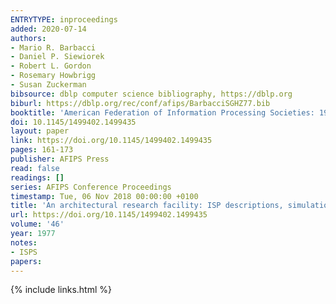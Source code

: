```yaml
---
ENTRYTYPE: inproceedings
added: 2020-07-14
authors:
- Mario R. Barbacci
- Daniel P. Siewiorek
- Robert L. Gordon
- Rosemary Howbrigg
- Susan Zuckerman
bibsource: dblp computer science bibliography, https://dblp.org
biburl: https://dblp.org/rec/conf/afips/BarbacciSGHZ77.bib
booktitle: 'American Federation of Information Processing Societies: 1977 National Computer Conference, June 13-16, 1977, Dallas, Texas, USA'
doi: 10.1145/1499402.1499435
layout: paper
link: https://doi.org/10.1145/1499402.1499435
pages: 161-173
publisher: AFIPS Press
read: false
readings: []
series: AFIPS Conference Proceedings
timestamp: Tue, 06 Nov 2018 00:00:00 +0100
title: 'An architectural research facility: ISP descriptions, simulation, data collection'
url: https://doi.org/10.1145/1499402.1499435
volume: '46'
year: 1977
notes:
- ISPS
papers:
---
```

{% include links.html %}
